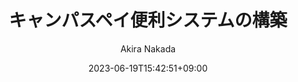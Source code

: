 ---
title: "キャンパスペイ便利システムの構築"
date: 2023-06-19T15:42:51+09:00
draft: false
github_link: "https://github.com/tubisuke/CanpaspaySystem"
author: "Akira Nakada"
tags:
  - Python
  - JavaScript

image: /images/blogs/post01.jpg
description: ""
toc: 
---